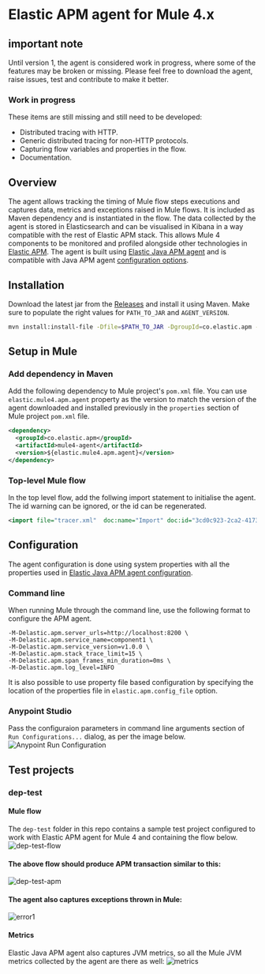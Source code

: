 # Elastic APM agent for Mule 4.x
## important note
Until version 1, the agent is considered work in progress, where some of the features may be broken or missing. Please feel free to download the agent, raise issues, test and contribute to make it better.
### Work in progress
These items are still missing and still need to be developed:
* Distributed tracing with HTTP.
* Generic distributed tracing for non-HTTP protocols.
* Capturing flow variables and properties in the flow.
* Documentation.

## Overview
The agent allows tracking the timing of Mule flow steps executions and captures data, metrics and exceptions raised in Mule flows. It is included as Maven dependency and is instantiated in the flow. The data collected by the agent is stored in Elasticsearch and can be visualised in Kibana in a way compatible with the rest of Elastic APM stack. This allows Mule 4 components to be monitored and profiled alongside other technologies in [Elastic APM](https://www.elastic.co/products/apm). The agent is built using [Elastic Java APM agent](https://www.elastic.co/guide/en/apm/agent/java/1.x/index.html) and is compatible with Java APM agent [configuration options](https://www.elastic.co/guide/en/apm/agent/java/1.x/configuration.html).
## Installation
Download the latest jar from the [Releases](https://github.com/michaelhyatt/elastic-apm-mule4-agent/releases) and install it using Maven. Make sure to populate the right values for `PATH_TO_JAR` and `AGENT_VERSION`.
```bash
mvn install:install-file -Dfile=$PATH_TO_JAR -DgroupId=co.elastic.apm -DartifactId=apm-mule3-agent -Dversion=$AGENT_VERSION -Dpackaging=jar
```
## Setup in Mule
### Add dependency in Maven
Add the following dependency to Mule project's `pom.xml` file. You can use `elastic.mule4.apm.agent` property as the version to match the version of the agent downloaded and installed previously in the `properties` section of Mule project `pom.xml` file.
```xml
<dependency>
  <groupId>co.elastic.apm</groupId>
  <artifactId>mule4-agent</artifactId>
  <version>${elastic.mule4.apm.agent}</version>
</dependency>
```
### Top-level Mule flow
In the top level flow, add the follwing import statement to initialise the agent. The id warning can be ignored, or the id can be regenerated.
```xml
<import file="tracer.xml"  doc:name="Import" doc:id="3cd0c923-2ca2-4173-a2e8-c43380f03b3c" />
```
## Configuration
The agent configuration is done using system properties with all the properties used in [Elastic Java APM agent configuration](https://www.elastic.co/guide/en/apm/agent/java/current/config-reference-properties-file.html).
### Command line
When running Mule through the command line, use the following format to configure the APM agent.
```
-M-Delastic.apm.server_urls=http://localhost:8200 \
-M-Delastic.apm.service_name=component1 \
-M-Delastic.apm.service_version=v1.0.0 \
-M-Delastic.apm.stack_trace_limit=15 \
-M-Delastic.apm.span_frames_min_duration=0ms \
-M-Delastic.apm.log_level=INFO
```
It is also possible to use property file based configuration by specifying the location of the properties file in `elastic.apm.config_file` option.
### Anypoint Studio
Pass the configuraion parameters in command line arguments section of `Run Configurations...` dialog, as per the image below.
![Anypoint Run Configuration](images/config-dialog.png)
## Test projects
### dep-test
#### Mule flow
The `dep-test` folder in this repo contains a sample test project configured to work with Elastic APM agent for Mule 4 and containing the flow below.
![dep-test-flow](images/dep-test-flow.png)
#### The above flow should produce APM transaction similar to this:
![dep-test-apm](images/dep-test-apm.png)
#### The agent also captures exceptions thrown in Mule:
![error1](images/error1.png)
#### Metrics
Elastic Java APM agent also captures JVM metrics, so all the Mule JVM metrics collected by the agent are there as well:
![metrics](images/metrics.png)
